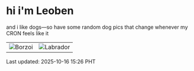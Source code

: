 # hi i'm Leoben

and i like dogs—so have some random dog pics that change whenever my CRON feels like it

|  |  |
|--------|----------|
| ![Borzoi](https://random-dog-vercel.vercel.app/api/random-borzoi?v=1760599603) | ![Labrador](https://random-dog-vercel.vercel.app/api/random-labrador?v=1760599603) |

Last updated: 2025-10-16 15:26 PHT
